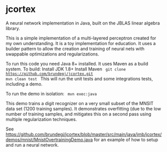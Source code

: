 # jcortex
A neural network implementation in Java, built on the JBLAS linear algebra library.

This is a simple implementation of a multi-layered perceptron created for my own understanding.
It is a toy implementation for education. It uses a builder pattern to allow the creation and training
of neural nets with swappable optimizations and regularizations.

To run this code you need Java 8+ installed. It uses Maven as a build system. To build:
Install JDK 1.8+
Install Maven
<code>
	git clone https://github.com/brundegj/jcortex.git
	mvn clean test
</code>
This will run the unit tests and some integrations tests, including a demo.

To run the demo in isolation:
<code>
	mvn exec:java
</code>

This demo trains a digit recognizer on a very small subset of the MNSIT data set (1200 training samples).
It demonstrates overfitting (due to the low number of training samples, and mitigates this on a second pass
using multiple regularization techniques.

See https://github.com/brundegj/jcortex/blob/master/src/main/java/jmb/jcortex/demos/mnist/MnistOvertrainingDemo.java
for an example of how to setup and run a neural network.
